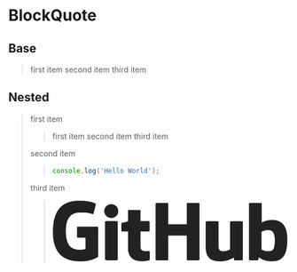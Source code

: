 # BlockQuote

## Base

> first item
> second item
> third item

## Nested

> first item
>> first item
>> second item
>> third item
>
> second item
>> ```javascript
>> console.log('Hello World');
>> ```
>
> third item
>> ![image](./asset/GitHub-Logo.png)
